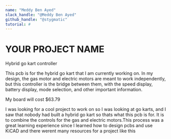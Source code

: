 ```yaml
---
name: "Meddy Ben Ayed"
slack_handle: "@Meddy Ben Ayed"
github_handle: "@stygmatic"
tutorial: # 
---
```


# YOUR PROJECT NAME
Hybrid go kart controller
<!-- Describe your board in 2-3 sentences. What are you making? What will it do? -->
This pcb is for the hybrid go kart that I am currently working on. In my design, the gas motor and electric motors 
are meant to work independently, but this controller is the bridge between them, with the speed display, battery 
display, mode selection, and other important information.
<!-- How much is it going to cost? -->
My board will cost $63.79
<!-- Tell us a little bit about your design process. What were some challenges? What helped? ***Totally optional*** -->
I was looking for a cool project to work on so I was looking at go karts, and I saw that nobody had built a hybrid go kart so thats what
this pcb is for. It is to combine the controls for the gas and electric motors.This process was a great learning experience since I 
learned how to design pcbs and use KiCAD and there werent many resources for a project like this
